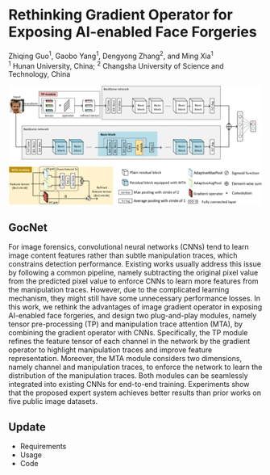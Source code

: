 # Rethinking Gradient Operator for Exposing AI-enabled Face Forgeries

Zhiqing Guo<sup>1</sup>, 
Gaobo Yang<sup>1</sup>,
Dengyong Zhang<sup>2</sup>,
and Ming Xia<sup>1</sup></br>
<sup>1</sup> Hunan University, China; 
<sup>2</sup> Changsha University of Science and Technology, China</br>

<img src="GocNet.png" alt="demo" width="800"/>

## GocNet
For image forensics, convolutional neural networks (CNNs) tend to learn image content features rather than subtle manipulation traces, which constrains detection performance. Existing works usually address this issue by following a common pipeline, namely subtracting the original pixel value from the predicted pixel value to enforce CNNs to learn more features from the manipulation traces. However, due to the complicated learning mechanism, they might still have some unnecessary performance losses. In this work, we rethink the advantages of image gradient operator in exposing AI-enabled face forgeries, and design two plug-and-play modules, namely tensor pre-processing (TP) and manipulation trace attention (MTA), by combining the gradient operator with CNNs. Specifically, the TP module refines the feature tensor of each channel in the network by the gradient operator to highlight manipulation traces and improve feature representation. Moreover, the MTA module considers two dimensions, namely channel and manipulation traces, to enforce the network to learn the distribution of the manipulation traces. Both modules can be seamlessly integrated into existing CNNs for end-to-end training. Experiments show that the proposed expert system achieves better results than prior works on five public image datasets.

## Update
- Requirements
- Usage
- Code
